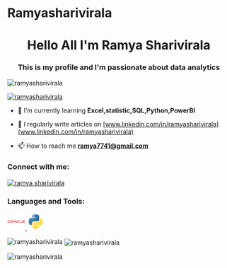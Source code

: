 # Ramyasharivirala
<h1 align="center">Hello All I'm Ramya Sharivirala</h1>
<h3 align="center">This is my profile and I'm passionate about data analytics</h3>

<p align="left"> <img src="https://komarev.com/ghpvc/?username=ramyasharivirala&label=Profile%20views&color=0e75b6&style=flat" alt="ramyasharivirala" /> </p>

<p align="left"> <a href="https://github.com/ryo-ma/github-profile-trophy"><img src="https://github-profile-trophy.vercel.app/?username=ramyasharivirala" alt="ramyasharivirala" /></a> </p>

- 🌱 I’m currently learning **Excel,statistic,SQL,Python,PowerBI**

- 📝 I regularly write articles on [www.linkedin.com/in/ramyasharivirala](www.linkedin.com/in/ramyasharivirala)

- 📫 How to reach me **ramya7741@gmail.com**

<h3 align="left">Connect with me:</h3>
<p align="left">
<a href="https://linkedin.com/in/ramya sharivirala" target="blank"><img align="center" src="https://raw.githubusercontent.com/rahuldkjain/github-profile-readme-generator/master/src/images/icons/Social/linked-in-alt.svg" alt="ramya sharivirala" height="30" width="40" /></a>
</p>

<h3 align="left">Languages and Tools:</h3>
<p align="left"> <a href="https://www.oracle.com/" target="_blank" rel="noreferrer"> <img src="https://raw.githubusercontent.com/devicons/devicon/master/icons/oracle/oracle-original.svg" alt="oracle" width="40" height="40"/> </a> <a href="https://www.python.org" target="_blank" rel="noreferrer"> <img src="https://raw.githubusercontent.com/devicons/devicon/master/icons/python/python-original.svg" alt="python" width="40" height="40"/> </a> </p>

<p><img align="left" src="https://github-readme-stats.vercel.app/api/top-langs?username=ramyasharivirala&show_icons=true&locale=en&layout=compact" alt="ramyasharivirala" /></p>

<p>&nbsp;<img align="center" src="https://github-readme-stats.vercel.app/api?username=ramyasharivirala&show_icons=true&locale=en" alt="ramyasharivirala" /></p>

<p><img align="center" src="https://github-readme-streak-stats.herokuapp.com/?user=ramyasharivirala&" alt="ramyasharivirala" /></p>
